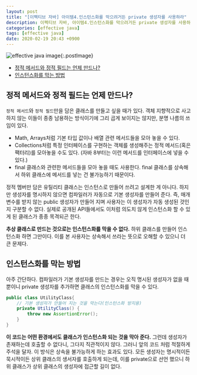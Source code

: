 ```yaml
---
layout: post
title: "[이펙티브 자바] 아이템4.인스턴스화를 막으려거든 private 생성자를 사용하라"
description: 이펙티브 자바, 아이템4.인스턴스화를 막으려거든 private 생성자를 사용하라
categories: [effective java]
tags: [effective java]
date: 2020-02-19 20:43 +0900
---
```


![effective java image](https://user-images.githubusercontent.com/28615416/75598228-81ca1c00-5add-11ea-9319-e949af4e07cd.png){:.postImage}

<!-- TOC -->

- [정적 메서드와 정적 필드는 언제 만드나?](#%ec%a0%95%ec%a0%81-%eb%a9%94%ec%84%9c%eb%93%9c%ec%99%80-%ec%a0%95%ec%a0%81-%ed%95%84%eb%93%9c%eb%8a%94-%ec%96%b8%ec%a0%9c-%eb%a7%8c%eb%93%9c%eb%82%98)
- [인스턴스화를 막는 방법](#%ec%9d%b8%ec%8a%a4%ed%84%b4%ec%8a%a4%ed%99%94%eb%a5%bc-%eb%a7%89%eb%8a%94-%eb%b0%a9%eb%b2%95)

<!-- /TOC -->

## 정적 메서드와 정적 필드는 언제 만드나?

`정적 메서드`와 `정적 필드`만을 담은 클래스를 만들고 싶을 때가 있다. 객체 지향적으로 사고하지 않는 이들이 종종 남용하는 방식이기에 그리 곱게 보이지는 않지만, 분명 나름의 쓰임이 있다.

- Math, Arrays처럼 기본 타입 값이나 배열 관련 메서드들을 모아 놓을 수 있다.
- Collections처럼 특정 인터페이스를 구현하는 객체를 생성해주는 정적 메서드(혹은 팩터리)를 모아놓을 수도 있다. (자바 8부터는 이런 메서드를 인터페이스에 넣을 수 있다.)
- final 클래스와 관련한 메서드들을 모아 놓을 때도 사용한다. final 클래스를 상속해서 하위 클래스에 메서드를 넣는 건 불가능하기 때문이다.

정적 멤버만 담은 유틸리티 클래스는 인스턴스로 만들어 쓰려고 설계한 게 아니다.
하지만 생성자를 명시하지 않으면 컴파일러가 자동으로 기본 생성자를 만들어 준다. 즉, 매개변수를 받지 않는 public 생성자가 만들어 지며 사용자는 이 생성자가 자동 생성된 것인지 구분할 수 없다.
실제로 공개된 API들에서도 이처럼 의도치 않게 인스턴스화 할 수 있게 된 클래스가 종종 목격되곤 한다.

**추상 클래스로 만드는 것으로는 인스턴스화를 막을 수 없다.** 하위 클래스를 만들어 인스턴스화 하면 그만이다. 이를 본 사용자는 상속해서 쓰라는 뜻으로 오해할 수 있으니 더 큰 문제다.

## 인스턴스화를 막는 방법

아주 간단하다. 컴파일러가 기본 생성자를 만드는 경우는 오직 명시된 생성자가 없을 때 뿐이니 private 생성자를 추가하면 클래스의 인스턴스화를 막을 수 있다.

```java
public class UtilityClass{
    // 기본 생성자가 만들어 지는 것을 막는다(인스턴스화 방지용)
    private UtilityClass() {
        throw new AssertionError();
    }
}
```

**이 코드는 어떤 환경에서도 클래스가 인스턴스화 되는 것을 막아 준다.** 그런데 생성자가 존재하는데 호출할 수 없다니, 그다지 직관적이지 않다. 그러니 앞의 코드 처럼 적절하게 주석을 달자. 이 방식은 상속을 불가능하게 하는 효과도 있다. 모든 생성자는 명시적이든 묵시적이든 상위 클래스의 생서자를 호출하게 되는데, 이를 private으로 선언 했으니 하위 클래스가 상위 클래스의 생성자에 접근할 길이 없다.
